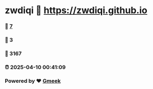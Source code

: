 # zwdiqi :link: https://zwdiqi.github.io 
### :page_facing_up: [7](https://zwdiqi.github.io/tag.html) 
### :speech_balloon: 3 
### :hibiscus: 3167 
### :alarm_clock: 2025-04-10 00:41:09 
### Powered by :heart: [Gmeek](https://github.com/Meekdai/Gmeek)

